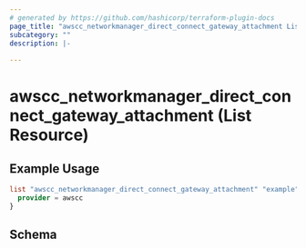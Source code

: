 ```yaml
---
# generated by https://github.com/hashicorp/terraform-plugin-docs
page_title: "awscc_networkmanager_direct_connect_gateway_attachment List Resource - terraform-provider-awscc"
subcategory: ""
description: |-
  
---
```


# awscc_networkmanager_direct_connect_gateway_attachment (List Resource)



## Example Usage

```terraform
list "awscc_networkmanager_direct_connect_gateway_attachment" "example" {
  provider = awscc
}
```

<!-- schema generated by tfplugindocs -->
## Schema
